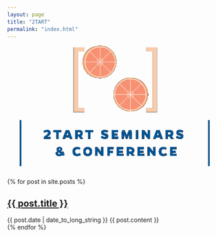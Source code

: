 ```yaml
---
layout: page
title: "2TART"
permalink: "index.html"
---
```




![2tart](assets/images/2tart-crop.png)

  {% for post in site.posts %}
  <article>
    <h2>
      <a href="/{{ post.url }}">
        {{ post.title }}
      </a>
    </h2>
    <time datetime="{{ post.date | date: "%Y-%m-%d" }}">{{ post.date | date_to_long_string }}</time>
    {{ post.content }}
  </article>
{% endfor %}